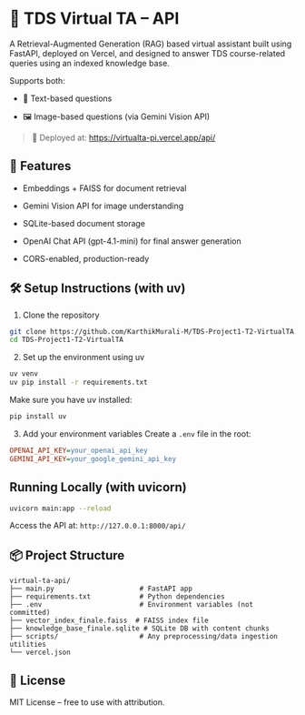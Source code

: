 # 🧠 TDS Virtual TA – API

A Retrieval-Augmented Generation (RAG) based virtual assistant built using FastAPI, deployed on Vercel, and designed to answer TDS course-related queries using an indexed knowledge base.

Supports both:

- 🧾 Text-based questions

- 🖼️ Image-based questions (via Gemini Vision API)

 >📍 Deployed at: https://virtualta-pi.vercel.app/api/

## 🔧 Features

- Embeddings + FAISS for document retrieval

- Gemini Vision API for image understanding

- SQLite-based document storage

- OpenAI Chat API (gpt-4.1-mini) for final answer generation

- CORS-enabled, production-ready

## 🛠️ Setup Instructions (with uv)
1. Clone the repository
```bash
git clone https://github.com/KarthikMurali-M/TDS-Project1-T2-VirtualTA.git
cd TDS-Project1-T2-VirtualTA
```
2. Set up the environment using uv
```bash
uv venv
uv pip install -r requirements.txt
```
Make sure you have uv installed:

```bash
pip install uv
```


3. Add your environment variables
Create a ```.env``` file in the root:

```ini
OPENAI_API_KEY=your_openai_api_key
GEMINI_API_KEY=your_google_gemini_api_key
```


## Running Locally (with uvicorn)
```bash
uvicorn main:app --reload
```
Access the API at: ```http://127.0.0.1:8000/api/```

## 📦 Project Structure
```
virtual-ta-api/
├── main.py                     # FastAPI app
├── requirements.txt            # Python dependencies
├── .env                        # Environment variables (not committed)
├── vector_index_finale.faiss  # FAISS index file
├── knowledge_base_finale.sqlite # SQLite DB with content chunks
├── scripts/                    # Any preprocessing/data ingestion utilities
└── vercel.json
```


## 📄 License
MIT License – free to use with attribution.






